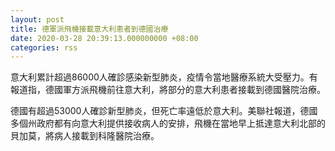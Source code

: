 ```yaml
---
layout: post
title: 德軍派飛機接載意大利患者到德國治療
date: 2020-03-28 20:39:13.000000000 +08:00
categories: rss
---
```


意大利累計超過86000人確診感染新型肺炎，疫情令當地醫療系統大受壓力。有報道指，德國軍方派飛機前往意大利，將部分的意大利患者接載到德國醫院治療。

德國有超過53000人確診新型肺炎，但死亡率遠低於意大利。美聯社報道，德國多個州政府都有向意大利提供接收病人的安排，飛機在當地早上抵達意大利北部的貝加莫，將病人接載到科隆醫院治療。
